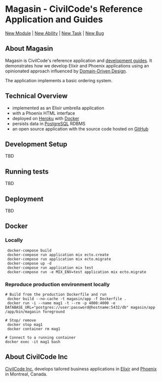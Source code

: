 # Magasin - CivilCode's Reference Application and Guides

[New Module](https://github.com/civilcode/magasin/issues/new?template=module.md) |
[New Ability](https://github.com/civilcode/magasin/issues/new?template=ability.md) |
[New Task](https://github.com/civilcode/magasin/issues/new?template=task.md) |
[New Bug](https://github.com/civilcode/magasin/issues/new?template=bug.md)

## About Magasin

Magasin is CivilCode's reference application and [development guides](./guides). It demonstrates
how we develop Elixir and Phoenix applications using an opinionated approach influenced by
[Domain-Driven Design](https://en.wikipedia.org/wiki/Domain-driven_design).

The application implements a basic ordering system.

## Technical Overview

* implemented as an Elixir umbrella application
* with a Phoenix HTML interface
* deployed on [Heroku](https://magasin-platform.herokuapp.com) with [Docker](https://www.docker.com)
* persists data in [PostgreSQL](https://www.postgresql.org) RDBMS
* an open source application with the source code hosted on [GitHub](https://github.com/civilcode/magasin)

## Development Setup

TBD

## Running tests

TBD

## Deployment

TBD

## Docker
### Locally
```
 docker-compose build
 docker-compose run application mix ecto.create
 docker-compose run application mix ecto.migrate
 docker-compose up -d
 docker-compose run application mix test
 docker-compose run -e MIX_ENV=test application mix ecto.migrate
```

### Reproduce production environment locally
```
# Build from the production Dockerfile and run
 docker build --no-cache -t magasin/app -f Dockerfile .
 docker run -i --name mag1 -t --rm -p 4000:4000 -e DATABASE_URL="postgres://user:password@hostname:5432/db" magasin/app /app/bin/magasin foreground

# Stop/ remove
 docker stop mag1
 docker container rm mag1

# Connect to a running container
docker exec -it mag1 bash

```

## About CivilCode Inc

[CivilCode Inc.](http://www.civilcode.io) develops tailored business applications in [Elixir](http://elixir-lang.org/) and [Phoenix](http://www.phoenixframework.org/)
in Montreal, Canada.
